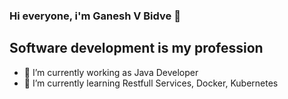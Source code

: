 ### Hi everyone,  i'm Ganesh V Bidve 👋

## Software development is my profession

- 🔭 I’m currently working as Java Developer
- 🌱 I’m currently learning Restfull Services, Docker, Kubernetes

<!--
**GaneshBidve/GaneshBidve** is a ✨ _special_ ✨ repository because its `README.md` (this file) appears on your GitHub profile.

Here are some ideas to get you started:

- 👯 I’m looking to collaborate on ...
- 🤔 I’m looking for help with ...
- 💬 Ask me about ...
- 📫 How to reach me: ...
- 😄 Pronouns: ...
- ⚡ Fun fact: ...
-->
